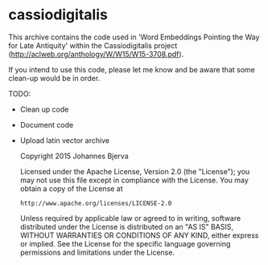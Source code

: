 # cassiodigitalis

This archive contains the code used in 'Word Embeddings Pointing the Way for Late Antiquity' within the Cassiodigitalis project (http://aclweb.org/anthology/W/W15/W15-3708.pdf).

If you intend to use this code, please let me know and be aware that some clean-up would be in order.

TODO:
 * Clean up code
 * Document code
 * Upload latin vector archive


   Copyright 2015 Johannes Bjerva

   Licensed under the Apache License, Version 2.0 (the "License");
   you may not use this file except in compliance with the License.
   You may obtain a copy of the License at

       http://www.apache.org/licenses/LICENSE-2.0

   Unless required by applicable law or agreed to in writing, software
   distributed under the License is distributed on an "AS IS" BASIS,
   WITHOUT WARRANTIES OR CONDITIONS OF ANY KIND, either express or implied.
   See the License for the specific language governing permissions and
   limitations under the License.
